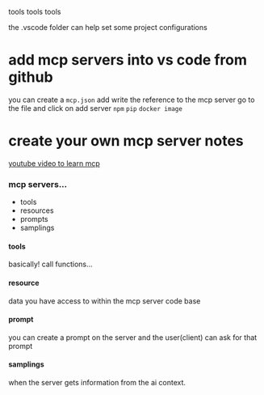 tools tools tools 

the .vscode folder can help set some project configurations

# add mcp servers into vs code from github
you can create a `mcp.json` 
add write the reference to the mcp server
go to the file and click on add server
`npm` `pip` `docker image`

# create your own mcp server notes 
[youtube video to learn mcp](https://www.youtube.com/watch?v=ZoZxQwp1PiM)

### mcp servers...
- tools 
- resources 
- prompts 
- samplings 

#### tools 
basically! call functions...

#### resource
data you have access to within the mcp server code base

#### prompt
you can create a prompt on the server and the user(client) can ask for that prompt 

#### samplings
when the server gets information from the ai context.
